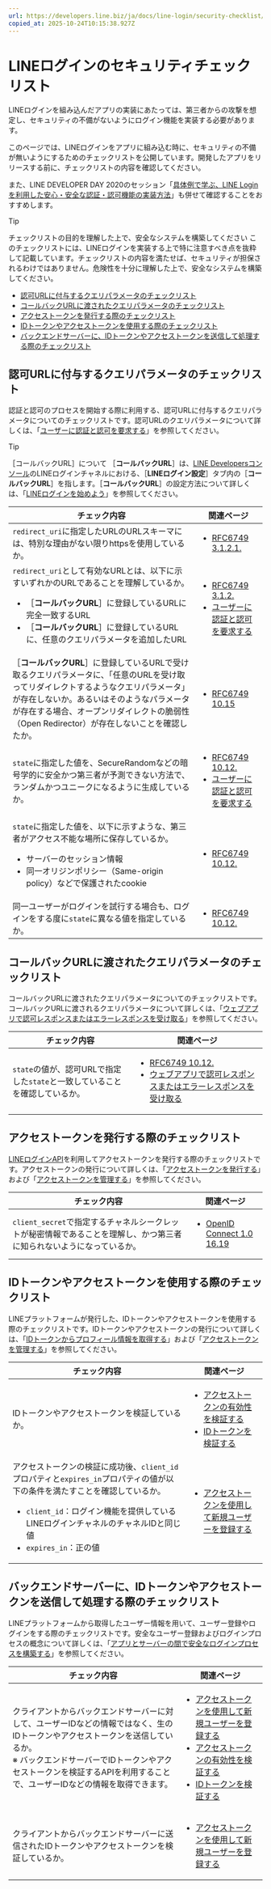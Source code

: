 ```yaml
---
url: https://developers.line.biz/ja/docs/line-login/security-checklist/
copied_at: 2025-10-24T10:15:38.927Z
---
```

# LINEログインのセキュリティチェックリスト

LINEログインを組み込んだアプリの実装にあたっては、第三者からの攻撃を想定し、セキュリティの不備がないようにログイン機能を実装する必要があります。

このページでは、LINEログインをアプリに組み込む時に、セキュリティの不備が無いようにするためのチェックリストを公開しています。開発したアプリをリリースする前に、チェックリストの内容を確認してください。

また、LINE DEVELOPER DAY 2020のセッション「[具体例で学ぶ、LINE Loginを利用した安心・安全な認証・認可機能の実装方法](https://linedevday.linecorp.com/2020/ja/sessions/7159/)」も併せて確認することをおすすめします。

> [!TIP]
> チェックリストの目的を理解した上で、安全なシステムを構築してください
> このチェックリストには、LINEログインを実装する上で特に注意すべき点を抜粋して記載しています。チェックリストの内容を満たせば、セキュリティが担保されるわけではありません。危険性を十分に理解した上で、安全なシステムを構築してください。

*   [認可URLに付与するクエリパラメータのチェックリスト](#check-authorization-request)
*   [コールバックURLに渡されたクエリパラメータのチェックリスト](#check-receiving-the-authorization-code)
*   [アクセストークンを発行する際のチェックリスト](#check-issue-access-token)
*   [IDトークンやアクセストークンを使用する際のチェックリスト](#check-using-id-tokens-access-token)
*   [バックエンドサーバーに、IDトークンやアクセストークンを送信して処理する際のチェックリスト](#check-using-id-tokens-access-token-backend)

## 認可URLに付与するクエリパラメータのチェックリスト

認証と認可のプロセスを開始する際に利用する、認可URLに付与するクエリパラメータについてのチェックリストです。認可URLのクエリパラメータについて詳しくは、「[ユーザーに認証と認可を要求する](https://developers.line.biz/ja/docs/line-login/integrate-line-login/#making-an-authorization-request)」を参照してください。

> [!TIP]
> ［コールバックURL］について
> ［**コールバックURL**］は、[LINE Developersコンソール](https://developers.line.biz/console/)のLINEログインチャネルにおける、［**LINEログイン設定**］タブ内の［**コールバックURL**］を指します。［**コールバックURL**］の設定方法について詳しくは、「[LINEログインを始めよう](https://developers.line.biz/ja/docs/line-login/getting-started/)」を参照してください。

| チェック内容 | 関連ページ |
| --- | --- |
| `redirect_uri`に指定したURLのURLスキーマには、特別な理由がない限りhttpsを使用しているか。 | <ul><li><a href="https://datatracker.ietf.org/doc/html/rfc6749#section-3.1.2.1" target="_blank" class="" rel="nofollow">RFC6749 3.1.2.1.</a></li></ul> |
| `redirect_uri`として有効なURLとは、以下に示すいずれかのURLであることを理解しているか。<ul><li>［<strong>コールバックURL</strong>］に登録しているURLに完全一致するURL</li><li>［<strong>コールバックURL</strong>］に登録しているURLに、任意のクエリパラメータを追加したURL</li></ul> | <ul><li><a href="https://datatracker.ietf.org/doc/html/rfc6749#section-3.1.2" target="_blank" class="" rel="nofollow">RFC6749 3.1.2.</a></li><li><a href="/ja/docs/line-login/integrate-line-login/#making-an-authorization-request" class="">ユーザーに認証と認可を要求する</a></li></ul> |
| ［**コールバックURL**］に登録しているURLで受け取るクエリパラメータに、「任意のURLを受け取ってリダイレクトするようなクエリパラメータ」が存在しないか。あるいはそのようなパラメータが存在する場合、オープンリダイレクトの脆弱性（Open Redirector）が存在しないことを確認したか。 | <ul><li><a href="https://datatracker.ietf.org/doc/html/rfc6749#section-10.15" target="_blank" class="" rel="nofollow">RFC6749 10.15</a></li></ul> |
| `state`に指定した値を、SecureRandomなどの暗号学的に安全かつ第三者が予測できない方法で、ランダムかつユニークになるように生成しているか。 | <ul><li><a href="https://datatracker.ietf.org/doc/html/rfc6749#section-10.12" target="_blank" class="" rel="nofollow">RFC6749 10.12.</a></li><li><a href="/ja/docs/line-login/integrate-line-login/#making-an-authorization-request" class="">ユーザーに認証と認可を要求する</a></li></ul> |
| `state`に指定した値を、以下に示すような、第三者がアクセス不能な場所に保存しているか。<ul><li>サーバーのセッション情報</li><li>同一オリジンポリシー（Same-origin policy）などで保護されたcookie</li></ul> | <ul><li><a href="https://datatracker.ietf.org/doc/html/rfc6749#section-10.12" target="_blank" class="" rel="nofollow">RFC6749 10.12.</a></li></ul> |
| 同一ユーザーがログインを試行する場合も、ログインをする度に`state`に異なる値を指定しているか。 | <ul><li><a href="https://datatracker.ietf.org/doc/html/rfc6749#section-10.12" target="_blank" class="" rel="nofollow">RFC6749 10.12.</a></li></ul> |

## コールバックURLに渡されたクエリパラメータのチェックリスト

コールバックURLに渡されたクエリパラメータについてのチェックリストです。コールバックURLに渡されるクエリパラメータについて詳しくは、「[ウェブアプリで認可レスポンスまたはエラーレスポンスを受け取る](https://developers.line.biz/ja/docs/line-login/integrate-line-login/#receiving-the-authorization-code-or-error-response-with-a-web-app)」を参照してください。

| チェック内容 | 関連ページ |
| --- | --- |
| `state`の値が、認可URLで指定した`state`と一致していることを確認しているか。 | <ul><li><a href="https://datatracker.ietf.org/doc/html/rfc6749#section-10.12" target="_blank" class="" rel="nofollow">RFC6749 10.12.</a></li><li><a href="/ja/docs/line-login/integrate-line-login/#receiving-the-authorization-code-or-error-response-with-a-web-app" class="">ウェブアプリで認可レスポンスまたはエラーレスポンスを受け取る</a></li></ul> |

## アクセストークンを発行する際のチェックリスト

[LINEログインAPI](https://developers.line.biz/ja/reference/line-login/)を利用してアクセストークンを発行する際のチェックリストです。アクセストークンの発行について詳しくは、「[アクセストークンを発行する](https://developers.line.biz/ja/reference/line-login/#issue-access-token)」および「[アクセストークンを管理する](https://developers.line.biz/ja/docs/line-login/managing-access-tokens/)」を参照してください。

| チェック内容 | 関連ページ |
| --- | --- |
| `client_secret`で指定するチャネルシークレットが秘密情報であることを理解し、かつ第三者に知られないようになっているか。 | <ul><li><a href="https://openid.net/specs/openid-connect-core-1_0.html#rfc.section.16.19" target="_blank" class="" rel="nofollow">OpenID Connect 1.0 16.19</a></li></ul> |

## IDトークンやアクセストークンを使用する際のチェックリスト

LINEプラットフォームが発行した、IDトークンやアクセストークンを使用する際のチェックリストです。IDトークンやアクセストークンの発行について詳しくは、「[IDトークンからプロフィール情報を取得する](https://developers.line.biz/ja/docs/line-login/verify-id-token/)」および「[アクセストークンを管理する](https://developers.line.biz/ja/docs/line-login/managing-access-tokens/)」を参照してください。

| チェック内容 | 関連ページ |
| --- | --- |
| IDトークンやアクセストークンを検証しているか。 | <ul><li><a href="/ja/reference/line-login/#verify-access-token" class="">アクセストークンの有効性を検証する</a></li><li><a href="/ja/reference/line-login/#verify-id-token" class="">IDトークンを検証する</a></li></ul> |
| アクセストークンの検証に成功後、`client_id`プロパティと`expires_in`プロパティの値が以下の条件を満たすことを確認しているか。<ul><li><code>client_id</code>：ログイン機能を提供しているLINEログインチャネルのチャネルIDと同じ値</li><li><code>expires_in</code>：正の値</li></ul> | <ul><li><a href="/ja/docs/line-login/secure-login-process/#using-access-tokens" class="">アクセストークンを使用して新規ユーザーを登録する</a></li></ul> |

## バックエンドサーバーに、IDトークンやアクセストークンを送信して処理する際のチェックリスト

LINEプラットフォームから取得したユーザー情報を用いて、ユーザー登録やログインをする際のチェックリストです。安全なユーザー登録およびログインプロセスの概念について詳しくは、「[アプリとサーバーの間で安全なログインプロセスを構築する](https://developers.line.biz/ja/docs/line-login/secure-login-process/)」を参照してください。

| チェック内容 | 関連ページ |
| --- | --- |
| クライアントからバックエンドサーバーに対して、ユーザーIDなどの情報ではなく、生のIDトークンやアクセストークンを送信しているか。<br/>※ バックエンドサーバーでIDトークンやアクセストークンを検証するAPIを利用することで、ユーザーIDなどの情報を取得できます。 | <ul><li><a href="/ja/docs/line-login/secure-login-process/#using-access-tokens" class="">アクセストークンを使用して新規ユーザーを登録する</a></li><li><a href="/ja/reference/line-login/#verify-access-token" class="">アクセストークンの有効性を検証する</a></li><li><a href="/ja/reference/line-login/#verify-id-token" class="">IDトークンを検証する</a></li></ul> |
| クライアントからバックエンドサーバーに送信されたIDトークンやアクセストークンを検証しているか。 | <ul><li><a href="/ja/docs/line-login/secure-login-process/#using-access-tokens" class="">アクセストークンを使用して新規ユーザーを登録する</a></li></ul> |